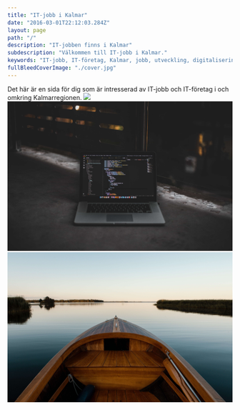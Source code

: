 ```yaml
---
title: "IT-jobb i Kalmar"
date: "2016-03-01T22:12:03.284Z"
layout: page
path: "/"
description: "IT-jobben finns i Kalmar"
subdescription: "Välkommen till IT-jobb i Kalmar."
keywords: "IT-jobb, IT-företag, Kalmar, jobb, utveckling, digitalisering"
fullBleedCoverImage: "./cover.jpg"
---
```


<leadin>
Det här är en sida för dig som är intresserad av IT-jobb och IT-företag i och omkring Kalmarregionen.
</leadin>

<grid flexdirection="row">
	<grid-item href="/foretag" title="Se alla företag" background="#4baac1" flex="1">
		<img src="./desk.jpg" />
	</grid-item>
</grid>
<grid flexdirection="row">
	<grid-item href="/lediga-it-jobb" title="Visa alla IT-jobb" background="#4cc178" flex="2">
		<img src="./listings.jpg" />
	</grid-item>
	<grid-item href="/leva-och-bo-i-kalmar" title="Kalmar" background="#c14b7f" flex="2">
		<img src="./live-kalmar.jpg" />
	</grid-item>
</grid>

